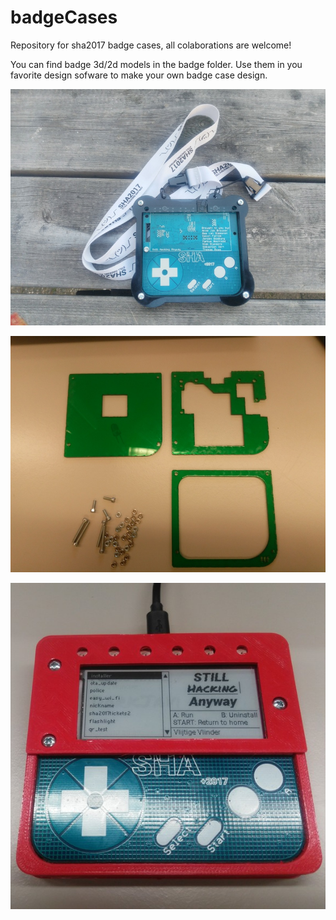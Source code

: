 # badgeCases

Repository for sha2017 badge cases, all colaborations are welcome!

You can find badge 3d/2d models in the badge folder. Use them in you favorite design sofware to make your own badge case design.

![Alt text](LaserCut/case001/case001.jpg?raw=true "case001")

![Alt text](LaserCut/case002/case002.jpg?raw=true "case002")

![Alt text](3DPrint/basicCase/basicCase.jpg?raw=true "basicCase")
